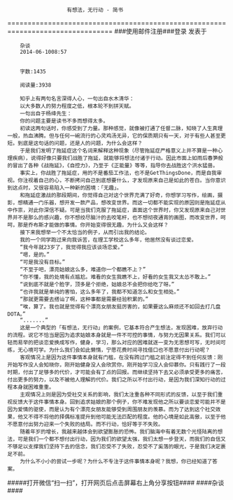                        有想法，无行动 - 简书
================================================================================
###使用邮件注册###登录        发表于


        
        杂谈
        2014-06-1008:57


        字数:1435

        阅读量:3938

        知乎上有两句名言深得人心，一句出自水木清华：
        以大多数人的努力程度之低，根本轮不到拼天赋。
        一句出自于杨绛先生：
        你的问题主要是读书不多而想得太多。
        初读这两句话时，你感受到了力量。那种感觉，就像被打通了任督二脉，知晓了人生真理一般，热血沸腾。但与任何一碗流行的心灵鸡汤无异，它的保质期只有一天，对于有些人甚至更短。到底是这句话的问题，还是人的问题，为什么会这样？
        于是我们发明了拖延症这个名词来解释这种现象（尽管拖延症严格意义上并不算是一种心理疾病），说得好像只要我们战胜了拖延，就能够将想法付诸于行动。因此市面上如雨后春笋般的冒出了各种《战拖延》，《自控力》，乃至于《正能量》等等，指导你去战胜这个洪水猛兽。
        事实上，你战胜了拖延症，用的不是番茄工作法，也不是GetThingsDone，而是自我审视。你注视着自己的心，不断拷问自己到底想要什么，才发现原来自己是如此的苍白。当你意识到这点时，又很容易陷入一种新的困境：「无趣」。
        和拖延症激战的那段期间，你觉得自己对这个世界充满了好奇，你想学习写作，绘画，摄影，想精通一门乐器，想开发一款产品，想改变世界。而这一切都不能实现的原因则是拖延症从中作祟，对此你深信不疑。可是当我们克服了拖延症，直面这个世界时，你又发现原来自己对世界并不是那么的感兴趣，你不想绞尽脑汁的去咬笔杆，也不想彻夜通宵的画图，而改变世界，呵呵，那是乔布斯才能做的事情。你开始变得很无趣，为什么又会这样？
        接下来我想举一个不太恰当的例子，从而引出我的结论。
        我的一个同学跑过来向我诉苦，在理工学校这么多年，他居然没有谈过恋爱。
        “我今年就23岁了，我觉得我应该谈场恋爱。”
        “嗯，是的。”
        “可是我没有目标。”
        “不至于吧，漂亮姑娘这么多，难道你一个都瞧不上？”
        “你不懂，我的处境有点尴尬。难看的女生我瞧不上，好看的女生我又太怂不敢上。”
        “说到底不就是个脸字，顶多是个拒绝，姑娘总不会把你给吃了呀。”
        “也许我就是单纯的害怕，这么多年了，我都不知道怎么和女生相处。”
        “那就更需要去搭讪了啊，这种事都是需要经验积累的。”
        “唉，算了。我也就是觉得有个漂亮女朋友挺厉害的，如果要这么麻烦还不如回去打几盘DOTA。”
        “.......”
        这是一个典型的「有想法，无行动」的案例，它基本符合产生想法，发现困难，放弃行动的流程。说它不恰当是因为追求姑娘本身就是一件不可控的事情，与努力无因果关系。我们可以轻而易举的把谈恋爱换成写作，健身，学习，那么对应的困难就逐一变为无思想可写，无时间可练，无心境可学。为什么我们会如此懒惰，宁愿花费时间寻找借口也不愿意付出行动呢？
        客观情况上是因为这件事情本身就有门槛，在没有跨过门槛之前注定得不到任何反馈：刚开始写作没人会知晓你，刚开始健身没人会欣赏你，刚开始学习没人会仰慕你。只有践行了一段时期，付出了足够多的代价，才可能会有丁点的回报。而继续坚持下去又必须承受更多的痛苦，付出更多的努力，以及不被他人理解的代价。我们之所以不付出行动，是因为我们深知行动的过程本身就困难重重。
        主观情况上则是因为受社交关系的影响，我们太注重各种不同形式的反馈，以至于我们重视反馈大于这件事情本身。回到追求姑娘的那个例子，你不难发现他之所以要谈恋爱可能并不是因为爱情的驱使，而是认为有个漂亮女朋友能够受到周围朋友的羡慕。而为了达到这个社交效果，他又不得不将他的择偶标准提升到他可能无法匹配的程度。他的心境是如此高傲，以至于他不愿意付出努力迎来一个失败的结局。而不行动，恰好等于不失败。
        随着年岁的增长，我越来越体会到欲望膨胀的恐怖。我们脑海中有着无数个光怪陆离的想法，可是我们一个都不想付出行动，因为我们的欲望太强，我们太想一步登天，而我们的自信又不够足以支撑我们坚持下去的信念，我们忍受不了失败，忍受不了奚落的眼光，于是我们决定裹足不前。
        为什么不小小的尝试一步呢？为什么不专注于这件事情本身呢？我想，你已经知道了答案。
#####打开微信“扫一扫”，打开网页后点击屏幕右上角分享按钮####
        ####杂谈####
      